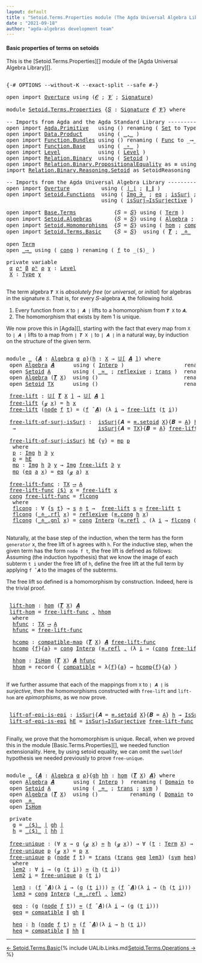 ```yaml
---
layout: default
title : "Setoid.Terms.Properties module (The Agda Universal Algebra Library)"
date : "2021-09-18"
author: "agda-algebras development team"
---
```


#### <a id="basic-properties">Basic properties of terms on setoids</a>

This is the [Setoid.Terms.Properties][] module of the [Agda Universal Algebra Library][].

<pre class="Agda">

<a id="342" class="Symbol">{-#</a> <a id="346" class="Keyword">OPTIONS</a> <a id="354" class="Pragma">--without-K</a> <a id="366" class="Pragma">--exact-split</a> <a id="380" class="Pragma">--safe</a> <a id="387" class="Symbol">#-}</a>

<a id="392" class="Keyword">open</a> <a id="397" class="Keyword">import</a> <a id="404" href="Overture.html" class="Module">Overture</a> <a id="413" class="Keyword">using</a> <a id="419" class="Symbol">(</a><a id="420" href="Overture.Signatures.html#648" class="Generalizable">𝓞</a> <a id="422" class="Symbol">;</a> <a id="424" href="Overture.Signatures.html#650" class="Generalizable">𝓥</a> <a id="426" class="Symbol">;</a> <a id="428" href="Overture.Signatures.html#3303" class="Function">Signature</a><a id="437" class="Symbol">)</a>

<a id="440" class="Keyword">module</a> <a id="447" href="Setoid.Terms.Properties.html" class="Module">Setoid.Terms.Properties</a> <a id="471" class="Symbol">{</a><a id="472" href="Setoid.Terms.Properties.html#472" class="Bound">𝑆</a> <a id="474" class="Symbol">:</a> <a id="476" href="Overture.Signatures.html#3303" class="Function">Signature</a> <a id="486" href="Overture.Signatures.html#648" class="Generalizable">𝓞</a> <a id="488" href="Overture.Signatures.html#650" class="Generalizable">𝓥</a><a id="489" class="Symbol">}</a> <a id="491" class="Keyword">where</a>

<a id="498" class="Comment">-- Imports from Agda and the Agda Standard Library ---------------------</a>
<a id="571" class="Keyword">open</a> <a id="576" class="Keyword">import</a> <a id="583" href="Agda.Primitive.html" class="Module">Agda.Primitive</a>   <a id="600" class="Keyword">using</a> <a id="606" class="Symbol">()</a> <a id="609" class="Keyword">renaming</a> <a id="618" class="Symbol">(</a> <a id="620" href="Agda.Primitive.html#326" class="Primitive">Set</a> <a id="624" class="Symbol">to</a> <a id="627" class="Primitive">Type</a> <a id="632" class="Symbol">)</a>
<a id="634" class="Keyword">open</a> <a id="639" class="Keyword">import</a> <a id="646" href="Data.Product.html" class="Module">Data.Product</a>     <a id="663" class="Keyword">using</a> <a id="669" class="Symbol">(</a> <a id="671" href="Agda.Builtin.Sigma.html#236" class="InductiveConstructor Operator">_,_</a> <a id="675" class="Symbol">)</a>
<a id="677" class="Keyword">open</a> <a id="682" class="Keyword">import</a> <a id="689" href="Function.Bundles.html" class="Module">Function.Bundles</a> <a id="706" class="Keyword">using</a> <a id="712" class="Symbol">()</a> <a id="715" class="Keyword">renaming</a> <a id="724" class="Symbol">(</a> <a id="726" href="Function.Bundles.html#1868" class="Record">Func</a> <a id="731" class="Symbol">to</a> <a id="734" class="Record">_⟶_</a> <a id="738" class="Symbol">)</a>
<a id="740" class="Keyword">open</a> <a id="745" class="Keyword">import</a> <a id="752" href="Function.Base.html" class="Module">Function.Base</a>    <a id="769" class="Keyword">using</a> <a id="775" class="Symbol">(</a> <a id="777" href="Function.Base.html#1031" class="Function Operator">_∘_</a> <a id="781" class="Symbol">)</a>
<a id="783" class="Keyword">open</a> <a id="788" class="Keyword">import</a> <a id="795" href="Level.html" class="Module">Level</a>            <a id="812" class="Keyword">using</a> <a id="818" class="Symbol">(</a> <a id="820" href="Agda.Primitive.html#597" class="Postulate">Level</a> <a id="826" class="Symbol">)</a>
<a id="828" class="Keyword">open</a> <a id="833" class="Keyword">import</a> <a id="840" href="Relation.Binary.html" class="Module">Relation.Binary</a>  <a id="857" class="Keyword">using</a> <a id="863" class="Symbol">(</a> <a id="865" href="Relation.Binary.Bundles.html#1009" class="Record">Setoid</a> <a id="872" class="Symbol">)</a>
<a id="874" class="Keyword">open</a> <a id="879" class="Keyword">import</a> <a id="886" href="Relation.Binary.PropositionalEquality.html" class="Module">Relation.Binary.PropositionalEquality</a> <a id="924" class="Symbol">as</a> <a id="927" class="Module">≡</a> <a id="929" class="Keyword">using</a> <a id="935" class="Symbol">(</a><a id="936" href="Agda.Builtin.Equality.html#151" class="Datatype Operator">_≡_</a><a id="939" class="Symbol">)</a>
<a id="941" class="Keyword">import</a> <a id="948" href="Relation.Binary.Reasoning.Setoid.html" class="Module">Relation.Binary.Reasoning.Setoid</a> <a id="981" class="Symbol">as</a> <a id="984" class="Module">SetoidReasoning</a>

<a id="1001" class="Comment">-- Imports from the Agda Universal Algebra Library ----------------------------</a>
<a id="1081" class="Keyword">open</a> <a id="1086" class="Keyword">import</a> <a id="1093" href="Overture.html" class="Module">Overture</a>          <a id="1111" class="Keyword">using</a> <a id="1117" class="Symbol">(</a> <a id="1119" href="Overture.Basic.html#4326" class="Function Operator">∣_∣</a> <a id="1123" class="Symbol">;</a> <a id="1125" href="Overture.Basic.html#4364" class="Function Operator">∥_∥</a> <a id="1129" class="Symbol">)</a>
<a id="1131" class="Keyword">open</a> <a id="1136" class="Keyword">import</a> <a id="1143" href="Setoid.Functions.html" class="Module">Setoid.Functions</a>  <a id="1161" class="Keyword">using</a> <a id="1167" class="Symbol">(</a> <a id="1169" href="Setoid.Functions.Inverses.html#1697" class="Datatype Operator">Img_∋_</a> <a id="1176" class="Symbol">;</a> <a id="1178" href="Setoid.Functions.Inverses.html#1748" class="InductiveConstructor">eq</a> <a id="1181" class="Symbol">;</a> <a id="1183" href="Setoid.Functions.Surjective.html#1972" class="Function">isSurj</a> <a id="1190" class="Symbol">;</a> <a id="1192" href="Setoid.Functions.Surjective.html#2057" class="Function">IsSurjective</a> <a id="1205" class="Symbol">)</a>
                              <a id="1237" class="Keyword">using</a> <a id="1243" class="Symbol">(</a> <a id="1245" href="Setoid.Functions.Surjective.html#2140" class="Function">isSurj→IsSurjective</a> <a id="1265" class="Symbol">)</a>

<a id="1268" class="Keyword">open</a> <a id="1273" class="Keyword">import</a> <a id="1280" href="Base.Terms.html" class="Module">Base.Terms</a>            <a id="1302" class="Symbol">{</a><a id="1303" class="Argument">𝑆</a> <a id="1305" class="Symbol">=</a> <a id="1307" href="Setoid.Terms.Properties.html#472" class="Bound">𝑆</a><a id="1308" class="Symbol">}</a> <a id="1310" class="Keyword">using</a> <a id="1316" class="Symbol">(</a> <a id="1318" href="Base.Terms.Basic.html#2087" class="Datatype">Term</a> <a id="1323" class="Symbol">)</a>
<a id="1325" class="Keyword">open</a> <a id="1330" class="Keyword">import</a> <a id="1337" href="Setoid.Algebras.html" class="Module">Setoid.Algebras</a>       <a id="1359" class="Symbol">{</a><a id="1360" class="Argument">𝑆</a> <a id="1362" class="Symbol">=</a> <a id="1364" href="Setoid.Terms.Properties.html#472" class="Bound">𝑆</a><a id="1365" class="Symbol">}</a> <a id="1367" class="Keyword">using</a> <a id="1373" class="Symbol">(</a> <a id="1375" href="Setoid.Algebras.Basic.html#2837" class="Record">Algebra</a> <a id="1383" class="Symbol">;</a> <a id="1385" href="Setoid.Algebras.Basic.html#3667" class="Function Operator">𝕌[_]</a> <a id="1390" class="Symbol">;</a> <a id="1392" href="Setoid.Algebras.Basic.html#3776" class="Function Operator">_̂_</a> <a id="1396" class="Symbol">)</a>
<a id="1398" class="Keyword">open</a> <a id="1403" class="Keyword">import</a> <a id="1410" href="Setoid.Homomorphisms.html" class="Module">Setoid.Homomorphisms</a>  <a id="1432" class="Symbol">{</a><a id="1433" class="Argument">𝑆</a> <a id="1435" class="Symbol">=</a> <a id="1437" href="Setoid.Terms.Properties.html#472" class="Bound">𝑆</a><a id="1438" class="Symbol">}</a> <a id="1440" class="Keyword">using</a> <a id="1446" class="Symbol">(</a> <a id="1448" href="Setoid.Homomorphisms.Basic.html#1918" class="Function">hom</a> <a id="1452" class="Symbol">;</a> <a id="1454" href="Setoid.Homomorphisms.Basic.html#1675" class="Function">compatible-map</a> <a id="1469" class="Symbol">;</a> <a id="1471" href="Setoid.Homomorphisms.Basic.html#1825" class="Record">IsHom</a> <a id="1477" class="Symbol">)</a>
<a id="1479" class="Keyword">open</a> <a id="1484" class="Keyword">import</a> <a id="1491" href="Setoid.Terms.Basic.html" class="Module">Setoid.Terms.Basic</a>    <a id="1513" class="Symbol">{</a><a id="1514" class="Argument">𝑆</a> <a id="1516" class="Symbol">=</a> <a id="1518" href="Setoid.Terms.Properties.html#472" class="Bound">𝑆</a><a id="1519" class="Symbol">}</a>  <a id="1522" class="Keyword">using</a> <a id="1528" class="Symbol">(</a> <a id="1530" href="Setoid.Terms.Basic.html#2876" class="Function">𝑻</a> <a id="1532" class="Symbol">;</a> <a id="1534" href="Setoid.Terms.Basic.html#2024" class="Datatype Operator">_≐_</a>  <a id="1539" class="Symbol">;</a> <a id="1541" href="Setoid.Terms.Basic.html#2259" class="Function">≐-isRefl</a> <a id="1550" class="Symbol">)</a>

<a id="1553" class="Keyword">open</a> <a id="1558" href="Base.Terms.Basic.html#2087" class="Module">Term</a>
<a id="1563" class="Keyword">open</a> <a id="1568" href="Setoid.Terms.Properties.html#734" class="Module">_⟶_</a> <a id="1572" class="Keyword">using</a> <a id="1578" class="Symbol">(</a> <a id="1580" href="Function.Bundles.html#1938" class="Field">cong</a> <a id="1585" class="Symbol">)</a> <a id="1587" class="Keyword">renaming</a> <a id="1596" class="Symbol">(</a> <a id="1598" href="Function.Bundles.html#1919" class="Field">f</a> <a id="1600" class="Symbol">to</a> <a id="1603" class="Field">_⟨$⟩_</a> <a id="1609" class="Symbol">)</a>

<a id="1612" class="Keyword">private</a> <a id="1620" class="Keyword">variable</a>
 <a id="1630" href="Setoid.Terms.Properties.html#1630" class="Generalizable">α</a> <a id="1632" href="Setoid.Terms.Properties.html#1632" class="Generalizable">ρᵃ</a> <a id="1635" href="Setoid.Terms.Properties.html#1635" class="Generalizable">β</a> <a id="1637" href="Setoid.Terms.Properties.html#1637" class="Generalizable">ρᵇ</a> <a id="1640" href="Setoid.Terms.Properties.html#1640" class="Generalizable">ρ</a> <a id="1642" href="Setoid.Terms.Properties.html#1642" class="Generalizable">χ</a> <a id="1644" class="Symbol">:</a> <a id="1646" href="Agda.Primitive.html#597" class="Postulate">Level</a>
 <a id="1653" href="Setoid.Terms.Properties.html#1653" class="Generalizable">X</a> <a id="1655" class="Symbol">:</a> <a id="1657" href="Setoid.Terms.Properties.html#627" class="Primitive">Type</a> <a id="1662" href="Setoid.Terms.Properties.html#1642" class="Generalizable">χ</a>

</pre>

The term algebra `𝑻 X` is *absolutely free* (or *universal*, or *initial*) for
algebras in the signature `𝑆`. That is, for every 𝑆-algebra `𝑨`, the following hold.

1. Every function from `𝑋` to `∣ 𝑨 ∣` lifts to a homomorphism from `𝑻 X` to `𝑨`.
2. The homomorphism that exists by item 1 is unique.

We now prove this in [Agda][], starting with the fact that every map from `X` to
`∣ 𝑨 ∣` lifts to a map from `∣ 𝑻 X ∣` to `∣ 𝑨 ∣` in a natural way, by induction
on the structure of the given term.

<pre class="Agda">

<a id="2189" class="Keyword">module</a> <a id="2196" href="Setoid.Terms.Properties.html#2196" class="Module">_</a> <a id="2198" class="Symbol">{</a><a id="2199" href="Setoid.Terms.Properties.html#2199" class="Bound">𝑨</a> <a id="2201" class="Symbol">:</a> <a id="2203" href="Setoid.Algebras.Basic.html#2837" class="Record">Algebra</a> <a id="2211" href="Setoid.Terms.Properties.html#1630" class="Generalizable">α</a> <a id="2213" href="Setoid.Terms.Properties.html#1640" class="Generalizable">ρ</a><a id="2214" class="Symbol">}(</a><a id="2216" href="Setoid.Terms.Properties.html#2216" class="Bound">h</a> <a id="2218" class="Symbol">:</a> <a id="2220" href="Setoid.Terms.Properties.html#1653" class="Generalizable">X</a> <a id="2222" class="Symbol">→</a> <a id="2224" href="Setoid.Algebras.Basic.html#3667" class="Function Operator">𝕌[</a> <a id="2227" href="Setoid.Terms.Properties.html#2199" class="Bound">𝑨</a> <a id="2229" href="Setoid.Algebras.Basic.html#3667" class="Function Operator">]</a><a id="2230" class="Symbol">)</a> <a id="2232" class="Keyword">where</a>
 <a id="2239" class="Keyword">open</a> <a id="2244" href="Setoid.Algebras.Basic.html#2837" class="Module">Algebra</a> <a id="2252" href="Setoid.Terms.Properties.html#2199" class="Bound">𝑨</a>      <a id="2259" class="Keyword">using</a> <a id="2265" class="Symbol">(</a> <a id="2267" href="Setoid.Algebras.Basic.html#2916" class="Field">Interp</a> <a id="2274" class="Symbol">)</a>                   <a id="2294" class="Keyword">renaming</a> <a id="2303" class="Symbol">(</a> <a id="2305" href="Setoid.Algebras.Basic.html#2894" class="Field">Domain</a> <a id="2312" class="Symbol">to</a> <a id="2315" class="Field">A</a> <a id="2317" class="Symbol">)</a>
 <a id="2320" class="Keyword">open</a> <a id="2325" href="Relation.Binary.Bundles.html#1009" class="Module">Setoid</a> <a id="2332" href="Setoid.Terms.Properties.html#2315" class="Function">A</a>       <a id="2340" class="Keyword">using</a> <a id="2346" class="Symbol">(</a> <a id="2348" href="Relation.Binary.Bundles.html#1098" class="Field Operator">_≈_</a> <a id="2352" class="Symbol">;</a> <a id="2354" href="Relation.Binary.Structures.html#1646" class="Function">reflexive</a> <a id="2364" class="Symbol">;</a> <a id="2366" href="Relation.Binary.Structures.html#1620" class="Function">trans</a> <a id="2372" class="Symbol">)</a>  <a id="2375" class="Keyword">renaming</a> <a id="2384" class="Symbol">(</a> <a id="2386" href="Relation.Binary.Bundles.html#1072" class="Field">Carrier</a> <a id="2394" class="Symbol">to</a> <a id="2397" class="Field">∣A∣</a> <a id="2401" class="Symbol">)</a>
 <a id="2404" class="Keyword">open</a> <a id="2409" href="Setoid.Algebras.Basic.html#2837" class="Module">Algebra</a> <a id="2417" class="Symbol">(</a><a id="2418" href="Setoid.Terms.Basic.html#2876" class="Function">𝑻</a> <a id="2420" href="Setoid.Terms.Properties.html#2220" class="Bound">X</a><a id="2421" class="Symbol">)</a>  <a id="2424" class="Keyword">using</a> <a id="2430" class="Symbol">()</a>                           <a id="2459" class="Keyword">renaming</a> <a id="2468" class="Symbol">(</a> <a id="2470" href="Setoid.Algebras.Basic.html#2894" class="Field">Domain</a> <a id="2477" class="Symbol">to</a> <a id="2480" class="Field">TX</a> <a id="2483" class="Symbol">)</a>
 <a id="2486" class="Keyword">open</a> <a id="2491" href="Relation.Binary.Bundles.html#1009" class="Module">Setoid</a> <a id="2498" href="Setoid.Terms.Properties.html#2480" class="Function">TX</a>      <a id="2506" class="Keyword">using</a> <a id="2512" class="Symbol">()</a>                           <a id="2541" class="Keyword">renaming</a> <a id="2550" class="Symbol">(</a> <a id="2552" href="Relation.Binary.Bundles.html#1072" class="Field">Carrier</a> <a id="2560" class="Symbol">to</a> <a id="2563" class="Field">∣TX∣</a> <a id="2568" class="Symbol">)</a>

 <a id="2572" href="Setoid.Terms.Properties.html#2572" class="Function">free-lift</a> <a id="2582" class="Symbol">:</a> <a id="2584" href="Setoid.Algebras.Basic.html#3667" class="Function Operator">𝕌[</a> <a id="2587" href="Setoid.Terms.Basic.html#2876" class="Function">𝑻</a> <a id="2589" href="Setoid.Terms.Properties.html#2220" class="Bound">X</a> <a id="2591" href="Setoid.Algebras.Basic.html#3667" class="Function Operator">]</a> <a id="2593" class="Symbol">→</a> <a id="2595" href="Setoid.Algebras.Basic.html#3667" class="Function Operator">𝕌[</a> <a id="2598" href="Setoid.Terms.Properties.html#2199" class="Bound">𝑨</a> <a id="2600" href="Setoid.Algebras.Basic.html#3667" class="Function Operator">]</a>
 <a id="2603" href="Setoid.Terms.Properties.html#2572" class="Function">free-lift</a> <a id="2613" class="Symbol">(</a><a id="2614" href="Base.Terms.Basic.html#2128" class="InductiveConstructor">ℊ</a> <a id="2616" href="Setoid.Terms.Properties.html#2616" class="Bound">x</a><a id="2617" class="Symbol">)</a> <a id="2619" class="Symbol">=</a> <a id="2621" href="Setoid.Terms.Properties.html#2216" class="Bound">h</a> <a id="2623" href="Setoid.Terms.Properties.html#2616" class="Bound">x</a>
 <a id="2626" href="Setoid.Terms.Properties.html#2572" class="Function">free-lift</a> <a id="2636" class="Symbol">(</a><a id="2637" href="Base.Terms.Basic.html#2170" class="InductiveConstructor">node</a> <a id="2642" href="Setoid.Terms.Properties.html#2642" class="Bound">f</a> <a id="2644" href="Setoid.Terms.Properties.html#2644" class="Bound">t</a><a id="2645" class="Symbol">)</a> <a id="2647" class="Symbol">=</a> <a id="2649" class="Symbol">(</a><a id="2650" href="Setoid.Terms.Properties.html#2642" class="Bound">f</a> <a id="2652" href="Setoid.Algebras.Basic.html#3776" class="Function Operator">̂</a> <a id="2654" href="Setoid.Terms.Properties.html#2199" class="Bound">𝑨</a><a id="2655" class="Symbol">)</a> <a id="2657" class="Symbol">(λ</a> <a id="2660" href="Setoid.Terms.Properties.html#2660" class="Bound">i</a> <a id="2662" class="Symbol">→</a> <a id="2664" href="Setoid.Terms.Properties.html#2572" class="Function">free-lift</a> <a id="2674" class="Symbol">(</a><a id="2675" href="Setoid.Terms.Properties.html#2644" class="Bound">t</a> <a id="2677" href="Setoid.Terms.Properties.html#2660" class="Bound">i</a><a id="2678" class="Symbol">))</a>

 <a id="2683" href="Setoid.Terms.Properties.html#2683" class="Function">free-lift-of-surj-isSurj</a> <a id="2708" class="Symbol">:</a>  <a id="2711" href="Setoid.Functions.Surjective.html#1972" class="Function">isSurj</a><a id="2717" class="Symbol">{</a><a id="2718" class="Argument">𝑨</a> <a id="2720" class="Symbol">=</a> <a id="2722" href="Relation.Binary.PropositionalEquality.Properties.html#3972" class="Function">≡.setoid</a> <a id="2731" href="Setoid.Terms.Properties.html#2220" class="Bound">X</a><a id="2732" class="Symbol">}{</a><a id="2734" class="Argument">𝑩</a> <a id="2736" class="Symbol">=</a> <a id="2738" href="Setoid.Terms.Properties.html#2315" class="Function">A</a><a id="2739" class="Symbol">}</a> <a id="2741" href="Setoid.Terms.Properties.html#2216" class="Bound">h</a>
  <a id="2745" class="Symbol">→</a>                          <a id="2772" href="Setoid.Functions.Surjective.html#1972" class="Function">isSurj</a><a id="2778" class="Symbol">{</a><a id="2779" class="Argument">𝑨</a> <a id="2781" class="Symbol">=</a> <a id="2783" href="Setoid.Terms.Properties.html#2480" class="Function">TX</a><a id="2785" class="Symbol">}{</a><a id="2787" class="Argument">𝑩</a> <a id="2789" class="Symbol">=</a> <a id="2791" href="Setoid.Terms.Properties.html#2315" class="Function">A</a><a id="2792" class="Symbol">}</a> <a id="2794" href="Setoid.Terms.Properties.html#2572" class="Function">free-lift</a>

 <a id="2806" href="Setoid.Terms.Properties.html#2683" class="Function">free-lift-of-surj-isSurj</a> <a id="2831" href="Setoid.Terms.Properties.html#2831" class="Bound">hE</a> <a id="2834" class="Symbol">{</a><a id="2835" href="Setoid.Terms.Properties.html#2835" class="Bound">y</a><a id="2836" class="Symbol">}</a> <a id="2838" class="Symbol">=</a> <a id="2840" href="Setoid.Terms.Properties.html#2880" class="Function">mp</a> <a id="2843" href="Setoid.Terms.Properties.html#2855" class="Function">p</a>
  <a id="2847" class="Keyword">where</a>
  <a id="2855" href="Setoid.Terms.Properties.html#2855" class="Function">p</a> <a id="2857" class="Symbol">:</a> <a id="2859" href="Setoid.Functions.Inverses.html#1697" class="Datatype Operator">Img</a> <a id="2863" href="Setoid.Terms.Properties.html#2216" class="Bound">h</a> <a id="2865" href="Setoid.Functions.Inverses.html#1697" class="Datatype Operator">∋</a> <a id="2867" href="Setoid.Terms.Properties.html#2835" class="Bound">y</a>
  <a id="2871" href="Setoid.Terms.Properties.html#2855" class="Function">p</a> <a id="2873" class="Symbol">=</a> <a id="2875" href="Setoid.Terms.Properties.html#2831" class="Bound">hE</a>
  <a id="2880" href="Setoid.Terms.Properties.html#2880" class="Function">mp</a> <a id="2883" class="Symbol">:</a> <a id="2885" href="Setoid.Functions.Inverses.html#1697" class="Datatype Operator">Img</a> <a id="2889" href="Setoid.Terms.Properties.html#2216" class="Bound">h</a> <a id="2891" href="Setoid.Functions.Inverses.html#1697" class="Datatype Operator">∋</a> <a id="2893" href="Setoid.Terms.Properties.html#2835" class="Bound">y</a> <a id="2895" class="Symbol">→</a> <a id="2897" href="Setoid.Functions.Inverses.html#1697" class="Datatype Operator">Img</a> <a id="2901" href="Setoid.Terms.Properties.html#2572" class="Function">free-lift</a> <a id="2911" href="Setoid.Functions.Inverses.html#1697" class="Datatype Operator">∋</a> <a id="2913" href="Setoid.Terms.Properties.html#2835" class="Bound">y</a>
  <a id="2917" href="Setoid.Terms.Properties.html#2880" class="Function">mp</a> <a id="2920" class="Symbol">(</a><a id="2921" href="Setoid.Functions.Inverses.html#1748" class="InductiveConstructor">eq</a> <a id="2924" href="Setoid.Terms.Properties.html#2924" class="Bound">a</a> <a id="2926" href="Setoid.Terms.Properties.html#2926" class="Bound">x</a><a id="2927" class="Symbol">)</a> <a id="2929" class="Symbol">=</a> <a id="2931" href="Setoid.Functions.Inverses.html#1748" class="InductiveConstructor">eq</a> <a id="2934" class="Symbol">(</a><a id="2935" href="Base.Terms.Basic.html#2128" class="InductiveConstructor">ℊ</a> <a id="2937" href="Setoid.Terms.Properties.html#2924" class="Bound">a</a><a id="2938" class="Symbol">)</a> <a id="2940" href="Setoid.Terms.Properties.html#2926" class="Bound">x</a>

 <a id="2944" href="Setoid.Terms.Properties.html#2944" class="Function">free-lift-func</a> <a id="2959" class="Symbol">:</a> <a id="2961" href="Setoid.Terms.Properties.html#2480" class="Function">TX</a> <a id="2964" href="Setoid.Terms.Properties.html#734" class="Record Operator">⟶</a> <a id="2966" href="Setoid.Terms.Properties.html#2315" class="Function">A</a>
 <a id="2969" href="Setoid.Terms.Properties.html#2944" class="Function">free-lift-func</a> <a id="2984" href="Setoid.Terms.Properties.html#1603" class="Field Operator">⟨$⟩</a> <a id="2988" href="Setoid.Terms.Properties.html#2988" class="Bound">x</a> <a id="2990" class="Symbol">=</a> <a id="2992" href="Setoid.Terms.Properties.html#2572" class="Function">free-lift</a> <a id="3002" href="Setoid.Terms.Properties.html#2988" class="Bound">x</a>
 <a id="3005" href="Function.Bundles.html#1938" class="Field">cong</a> <a id="3010" href="Setoid.Terms.Properties.html#2944" class="Function">free-lift-func</a> <a id="3025" class="Symbol">=</a> <a id="3027" href="Setoid.Terms.Properties.html#3044" class="Function">flcong</a>
  <a id="3036" class="Keyword">where</a>
  <a id="3044" href="Setoid.Terms.Properties.html#3044" class="Function">flcong</a> <a id="3051" class="Symbol">:</a> <a id="3053" class="Symbol">∀</a> <a id="3055" class="Symbol">{</a><a id="3056" href="Setoid.Terms.Properties.html#3056" class="Bound">s</a> <a id="3058" href="Setoid.Terms.Properties.html#3058" class="Bound">t</a><a id="3059" class="Symbol">}</a> <a id="3061" class="Symbol">→</a> <a id="3063" href="Setoid.Terms.Properties.html#3056" class="Bound">s</a> <a id="3065" href="Setoid.Terms.Basic.html#2024" class="Datatype Operator">≐</a> <a id="3067" href="Setoid.Terms.Properties.html#3058" class="Bound">t</a> <a id="3069" class="Symbol">→</a>  <a id="3072" href="Setoid.Terms.Properties.html#2572" class="Function">free-lift</a> <a id="3082" href="Setoid.Terms.Properties.html#3056" class="Bound">s</a> <a id="3084" href="Relation.Binary.Bundles.html#1098" class="Function Operator">≈</a> <a id="3086" href="Setoid.Terms.Properties.html#2572" class="Function">free-lift</a> <a id="3096" href="Setoid.Terms.Properties.html#3058" class="Bound">t</a>
  <a id="3100" href="Setoid.Terms.Properties.html#3044" class="Function">flcong</a> <a id="3107" class="Symbol">(</a><a id="3108" href="Setoid.Terms.Basic.html#2068" class="InductiveConstructor">_≐_.rfl</a> <a id="3116" href="Setoid.Terms.Properties.html#3116" class="Bound">x</a><a id="3117" class="Symbol">)</a> <a id="3119" class="Symbol">=</a> <a id="3121" href="Relation.Binary.Structures.html#1646" class="Function">reflexive</a> <a id="3131" class="Symbol">(</a><a id="3132" href="Relation.Binary.PropositionalEquality.Core.html#1130" class="Function">≡.cong</a> <a id="3139" href="Setoid.Terms.Properties.html#2216" class="Bound">h</a> <a id="3141" href="Setoid.Terms.Properties.html#3116" class="Bound">x</a><a id="3142" class="Symbol">)</a>
  <a id="3146" href="Setoid.Terms.Properties.html#3044" class="Function">flcong</a> <a id="3153" class="Symbol">(</a><a id="3154" href="Setoid.Terms.Basic.html#2110" class="InductiveConstructor">_≐_.gnl</a> <a id="3162" href="Setoid.Terms.Properties.html#3162" class="Bound">x</a><a id="3163" class="Symbol">)</a> <a id="3165" class="Symbol">=</a> <a id="3167" href="Function.Bundles.html#1938" class="Field">cong</a> <a id="3172" href="Setoid.Algebras.Basic.html#2916" class="Function">Interp</a> <a id="3179" class="Symbol">(</a><a id="3180" href="Agda.Builtin.Equality.html#208" class="InductiveConstructor">≡.refl</a> <a id="3187" href="Agda.Builtin.Sigma.html#236" class="InductiveConstructor Operator">,</a> <a id="3189" class="Symbol">(λ</a> <a id="3192" href="Setoid.Terms.Properties.html#3192" class="Bound">i</a> <a id="3194" class="Symbol">→</a> <a id="3196" href="Setoid.Terms.Properties.html#3044" class="Function">flcong</a> <a id="3203" class="Symbol">(</a><a id="3204" href="Setoid.Terms.Properties.html#3162" class="Bound">x</a> <a id="3206" href="Setoid.Terms.Properties.html#3192" class="Bound">i</a><a id="3207" class="Symbol">)))</a>

</pre>

Naturally, at the base step of the induction, when the term has the form `generator`
x, the free lift of `h` agrees with `h`.  For the inductive step, when the given term
has the form `node f t`, the free lift is defined as follows: Assuming (the induction
hypothesis) that we know the image of each subterm `t i` under the free lift of `h`,
define the free lift at the full term by applying `f ̂ 𝑨` to the images of the subterms.

The free lift so defined is a homomorphism by construction. Indeed, here is the trivial proof.

<pre class="Agda">

 <a id="3767" href="Setoid.Terms.Properties.html#3767" class="Function">lift-hom</a> <a id="3776" class="Symbol">:</a> <a id="3778" href="Setoid.Homomorphisms.Basic.html#1918" class="Function">hom</a> <a id="3782" class="Symbol">(</a><a id="3783" href="Setoid.Terms.Basic.html#2876" class="Function">𝑻</a> <a id="3785" href="Setoid.Terms.Properties.html#2220" class="Bound">X</a><a id="3786" class="Symbol">)</a> <a id="3788" href="Setoid.Terms.Properties.html#2199" class="Bound">𝑨</a>
 <a id="3791" href="Setoid.Terms.Properties.html#3767" class="Function">lift-hom</a> <a id="3800" class="Symbol">=</a> <a id="3802" href="Setoid.Terms.Properties.html#2944" class="Function">free-lift-func</a> <a id="3817" href="Agda.Builtin.Sigma.html#236" class="InductiveConstructor Operator">,</a> <a id="3819" href="Setoid.Terms.Properties.html#4010" class="Function">hhom</a>
  <a id="3826" class="Keyword">where</a>
  <a id="3834" href="Setoid.Terms.Properties.html#3834" class="Function">hfunc</a> <a id="3840" class="Symbol">:</a> <a id="3842" href="Setoid.Terms.Properties.html#2480" class="Function">TX</a> <a id="3845" href="Setoid.Terms.Properties.html#734" class="Record Operator">⟶</a> <a id="3847" href="Setoid.Terms.Properties.html#2315" class="Function">A</a>
  <a id="3851" href="Setoid.Terms.Properties.html#3834" class="Function">hfunc</a> <a id="3857" class="Symbol">=</a> <a id="3859" href="Setoid.Terms.Properties.html#2944" class="Function">free-lift-func</a>

  <a id="3877" href="Setoid.Terms.Properties.html#3877" class="Function">hcomp</a> <a id="3883" class="Symbol">:</a> <a id="3885" href="Setoid.Homomorphisms.Basic.html#1675" class="Function">compatible-map</a> <a id="3900" class="Symbol">(</a><a id="3901" href="Setoid.Terms.Basic.html#2876" class="Function">𝑻</a> <a id="3903" href="Setoid.Terms.Properties.html#2220" class="Bound">X</a><a id="3904" class="Symbol">)</a> <a id="3906" href="Setoid.Terms.Properties.html#2199" class="Bound">𝑨</a> <a id="3908" href="Setoid.Terms.Properties.html#2944" class="Function">free-lift-func</a>
  <a id="3925" href="Setoid.Terms.Properties.html#3877" class="Function">hcomp</a> <a id="3931" class="Symbol">{</a><a id="3932" href="Setoid.Terms.Properties.html#3932" class="Bound">f</a><a id="3933" class="Symbol">}{</a><a id="3935" href="Setoid.Terms.Properties.html#3935" class="Bound">a</a><a id="3936" class="Symbol">}</a> <a id="3938" class="Symbol">=</a> <a id="3940" href="Function.Bundles.html#1938" class="Field">cong</a> <a id="3945" href="Setoid.Algebras.Basic.html#2916" class="Function">Interp</a> <a id="3952" class="Symbol">(</a><a id="3953" href="Agda.Builtin.Equality.html#208" class="InductiveConstructor">≡.refl</a> <a id="3960" href="Agda.Builtin.Sigma.html#236" class="InductiveConstructor Operator">,</a> <a id="3962" class="Symbol">(λ</a> <a id="3965" href="Setoid.Terms.Properties.html#3965" class="Bound">i</a> <a id="3967" class="Symbol">→</a> <a id="3969" class="Symbol">(</a><a id="3970" href="Function.Bundles.html#1938" class="Field">cong</a> <a id="3975" href="Setoid.Terms.Properties.html#2944" class="Function">free-lift-func</a><a id="3989" class="Symbol">){</a><a id="3991" href="Setoid.Terms.Properties.html#3935" class="Bound">a</a> <a id="3993" href="Setoid.Terms.Properties.html#3965" class="Bound">i</a><a id="3994" class="Symbol">}</a> <a id="3996" href="Setoid.Terms.Basic.html#2259" class="Function">≐-isRefl</a><a id="4004" class="Symbol">))</a>

  <a id="4010" href="Setoid.Terms.Properties.html#4010" class="Function">hhom</a> <a id="4015" class="Symbol">:</a> <a id="4017" href="Setoid.Homomorphisms.Basic.html#1825" class="Record">IsHom</a> <a id="4023" class="Symbol">(</a><a id="4024" href="Setoid.Terms.Basic.html#2876" class="Function">𝑻</a> <a id="4026" href="Setoid.Terms.Properties.html#2220" class="Bound">X</a><a id="4027" class="Symbol">)</a> <a id="4029" href="Setoid.Terms.Properties.html#2199" class="Bound">𝑨</a> <a id="4031" href="Setoid.Terms.Properties.html#3834" class="Function">hfunc</a>
  <a id="4039" href="Setoid.Terms.Properties.html#4010" class="Function">hhom</a> <a id="4044" class="Symbol">=</a> <a id="4046" class="Keyword">record</a> <a id="4053" class="Symbol">{</a> <a id="4055" href="Setoid.Homomorphisms.Basic.html#1886" class="Field">compatible</a> <a id="4066" class="Symbol">=</a> <a id="4068" class="Symbol">λ{</a><a id="4070" href="Setoid.Terms.Properties.html#4070" class="Bound">f</a><a id="4071" class="Symbol">}{</a><a id="4073" href="Setoid.Terms.Properties.html#4073" class="Bound">a</a><a id="4074" class="Symbol">}</a> <a id="4076" class="Symbol">→</a> <a id="4078" href="Setoid.Terms.Properties.html#3877" class="Function">hcomp</a><a id="4083" class="Symbol">{</a><a id="4084" href="Setoid.Terms.Properties.html#4070" class="Bound">f</a><a id="4085" class="Symbol">}{</a><a id="4087" href="Setoid.Terms.Properties.html#4073" class="Bound">a</a><a id="4088" class="Symbol">}</a> <a id="4090" class="Symbol">}</a>

</pre>

If we further assume that each of the mappings from `X` to `∣ 𝑨 ∣` is *surjective*, then the homomorphisms constructed with `free-lift` and `lift-hom` are *epimorphisms*, as we now prove.

<pre class="Agda">

 <a id="4309" href="Setoid.Terms.Properties.html#4309" class="Function">lift-of-epi-is-epi</a> <a id="4328" class="Symbol">:</a> <a id="4330" href="Setoid.Functions.Surjective.html#1972" class="Function">isSurj</a><a id="4336" class="Symbol">{</a><a id="4337" class="Argument">𝑨</a> <a id="4339" class="Symbol">=</a> <a id="4341" href="Relation.Binary.PropositionalEquality.Properties.html#3972" class="Function">≡.setoid</a> <a id="4350" href="Setoid.Terms.Properties.html#2220" class="Bound">X</a><a id="4351" class="Symbol">}{</a><a id="4353" class="Argument">𝑩</a> <a id="4355" class="Symbol">=</a> <a id="4357" href="Setoid.Terms.Properties.html#2315" class="Function">A</a><a id="4358" class="Symbol">}</a> <a id="4360" href="Setoid.Terms.Properties.html#2216" class="Bound">h</a> <a id="4362" class="Symbol">→</a> <a id="4364" href="Setoid.Functions.Surjective.html#2057" class="Function">IsSurjective</a> <a id="4377" href="Setoid.Terms.Properties.html#2944" class="Function">free-lift-func</a>
 <a id="4393" href="Setoid.Terms.Properties.html#4309" class="Function">lift-of-epi-is-epi</a> <a id="4412" href="Setoid.Terms.Properties.html#4412" class="Bound">hE</a> <a id="4415" class="Symbol">=</a> <a id="4417" href="Setoid.Functions.Surjective.html#2140" class="Function">isSurj→IsSurjective</a> <a id="4437" href="Setoid.Terms.Properties.html#2944" class="Function">free-lift-func</a> <a id="4452" class="Symbol">(</a><a id="4453" href="Setoid.Terms.Properties.html#2683" class="Function">free-lift-of-surj-isSurj</a> <a id="4478" href="Setoid.Terms.Properties.html#4412" class="Bound">hE</a><a id="4480" class="Symbol">)</a>

</pre>

Finally, we prove that the homomorphism is unique.  Recall, when we proved this in the module
[Basic.Terms.Properties][], we needed function extensionality. Here, by using setoid equality,
we can omit the `swelldef` hypothesis we needed previously to prove `free-unique`.

<pre class="Agda">

<a id="4782" class="Keyword">module</a> <a id="4789" href="Setoid.Terms.Properties.html#4789" class="Module">_</a> <a id="4791" class="Symbol">{</a><a id="4792" href="Setoid.Terms.Properties.html#4792" class="Bound">𝑨</a> <a id="4794" class="Symbol">:</a> <a id="4796" href="Setoid.Algebras.Basic.html#2837" class="Record">Algebra</a> <a id="4804" href="Setoid.Terms.Properties.html#1630" class="Generalizable">α</a> <a id="4806" href="Setoid.Terms.Properties.html#1640" class="Generalizable">ρ</a><a id="4807" class="Symbol">}{</a><a id="4809" href="Setoid.Terms.Properties.html#4809" class="Bound">gh</a> <a id="4812" href="Setoid.Terms.Properties.html#4812" class="Bound">hh</a> <a id="4815" class="Symbol">:</a> <a id="4817" href="Setoid.Homomorphisms.Basic.html#1918" class="Function">hom</a> <a id="4821" class="Symbol">(</a><a id="4822" href="Setoid.Terms.Basic.html#2876" class="Function">𝑻</a> <a id="4824" href="Setoid.Terms.Properties.html#1653" class="Generalizable">X</a><a id="4825" class="Symbol">)</a> <a id="4827" href="Setoid.Terms.Properties.html#4792" class="Bound">𝑨</a><a id="4828" class="Symbol">}</a> <a id="4830" class="Keyword">where</a>
 <a id="4837" class="Keyword">open</a> <a id="4842" href="Setoid.Algebras.Basic.html#2837" class="Module">Algebra</a> <a id="4850" href="Setoid.Terms.Properties.html#4792" class="Bound">𝑨</a>      <a id="4857" class="Keyword">using</a> <a id="4863" class="Symbol">(</a> <a id="4865" href="Setoid.Algebras.Basic.html#2916" class="Field">Interp</a> <a id="4872" class="Symbol">)</a>  <a id="4875" class="Keyword">renaming</a> <a id="4884" class="Symbol">(</a> <a id="4886" href="Setoid.Algebras.Basic.html#2894" class="Field">Domain</a> <a id="4893" class="Symbol">to</a> <a id="4896" class="Field">A</a> <a id="4898" class="Symbol">)</a>
 <a id="4901" class="Keyword">open</a> <a id="4906" href="Relation.Binary.Bundles.html#1009" class="Module">Setoid</a> <a id="4913" href="Setoid.Terms.Properties.html#4896" class="Function">A</a>       <a id="4921" class="Keyword">using</a> <a id="4927" class="Symbol">(</a> <a id="4929" href="Relation.Binary.Bundles.html#1098" class="Field Operator">_≈_</a> <a id="4933" class="Symbol">;</a> <a id="4935" href="Relation.Binary.Structures.html#1620" class="Function">trans</a> <a id="4941" class="Symbol">;</a> <a id="4943" href="Relation.Binary.Structures.html#1594" class="Function">sym</a> <a id="4947" class="Symbol">)</a>
 <a id="4950" class="Keyword">open</a> <a id="4955" href="Setoid.Algebras.Basic.html#2837" class="Module">Algebra</a> <a id="4963" class="Symbol">(</a><a id="4964" href="Setoid.Terms.Basic.html#2876" class="Function">𝑻</a> <a id="4966" href="Setoid.Terms.Properties.html#4824" class="Bound">X</a><a id="4967" class="Symbol">)</a>  <a id="4970" class="Keyword">using</a> <a id="4976" class="Symbol">()</a>          <a id="4988" class="Keyword">renaming</a> <a id="4997" class="Symbol">(</a> <a id="4999" href="Setoid.Algebras.Basic.html#2894" class="Field">Domain</a> <a id="5006" class="Symbol">to</a> <a id="5009" class="Field">TX</a> <a id="5012" class="Symbol">)</a>
 <a id="5015" class="Keyword">open</a> <a id="5020" href="Setoid.Terms.Basic.html#2024" class="Module Operator">_≐_</a>
 <a id="5025" class="Keyword">open</a> <a id="5030" href="Setoid.Homomorphisms.Basic.html#1825" class="Module">IsHom</a>

 <a id="5038" class="Keyword">private</a>
  <a id="5048" href="Setoid.Terms.Properties.html#5048" class="Function">g</a> <a id="5050" class="Symbol">=</a> <a id="5052" href="Setoid.Terms.Properties.html#1603" class="Field Operator">_⟨$⟩_</a> <a id="5058" href="Overture.Basic.html#4326" class="Function Operator">∣</a> <a id="5060" href="Setoid.Terms.Properties.html#4809" class="Bound">gh</a> <a id="5063" href="Overture.Basic.html#4326" class="Function Operator">∣</a>
  <a id="5067" href="Setoid.Terms.Properties.html#5067" class="Function">h</a> <a id="5069" class="Symbol">=</a> <a id="5071" href="Setoid.Terms.Properties.html#1603" class="Field Operator">_⟨$⟩_</a> <a id="5077" href="Overture.Basic.html#4326" class="Function Operator">∣</a> <a id="5079" href="Setoid.Terms.Properties.html#4812" class="Bound">hh</a> <a id="5082" href="Overture.Basic.html#4326" class="Function Operator">∣</a>

 <a id="5086" href="Setoid.Terms.Properties.html#5086" class="Function">free-unique</a> <a id="5098" class="Symbol">:</a> <a id="5100" class="Symbol">(∀</a> <a id="5103" href="Setoid.Terms.Properties.html#5103" class="Bound">x</a> <a id="5105" class="Symbol">→</a> <a id="5107" href="Setoid.Terms.Properties.html#5048" class="Function">g</a> <a id="5109" class="Symbol">(</a><a id="5110" href="Base.Terms.Basic.html#2128" class="InductiveConstructor">ℊ</a> <a id="5112" href="Setoid.Terms.Properties.html#5103" class="Bound">x</a><a id="5113" class="Symbol">)</a> <a id="5115" href="Relation.Binary.Bundles.html#1098" class="Function Operator">≈</a> <a id="5117" href="Setoid.Terms.Properties.html#5067" class="Function">h</a> <a id="5119" class="Symbol">(</a><a id="5120" href="Base.Terms.Basic.html#2128" class="InductiveConstructor">ℊ</a> <a id="5122" href="Setoid.Terms.Properties.html#5103" class="Bound">x</a><a id="5123" class="Symbol">))</a> <a id="5126" class="Symbol">→</a> <a id="5128" class="Symbol">∀</a> <a id="5130" class="Symbol">(</a><a id="5131" href="Setoid.Terms.Properties.html#5131" class="Bound">t</a> <a id="5133" class="Symbol">:</a> <a id="5135" href="Base.Terms.Basic.html#2087" class="Datatype">Term</a> <a id="5140" href="Setoid.Terms.Properties.html#4824" class="Bound">X</a><a id="5141" class="Symbol">)</a> <a id="5143" class="Symbol">→</a>  <a id="5146" href="Setoid.Terms.Properties.html#5048" class="Function">g</a> <a id="5148" href="Setoid.Terms.Properties.html#5131" class="Bound">t</a> <a id="5150" href="Relation.Binary.Bundles.html#1098" class="Function Operator">≈</a> <a id="5152" href="Setoid.Terms.Properties.html#5067" class="Function">h</a> <a id="5154" href="Setoid.Terms.Properties.html#5131" class="Bound">t</a>
 <a id="5157" href="Setoid.Terms.Properties.html#5086" class="Function">free-unique</a> <a id="5169" href="Setoid.Terms.Properties.html#5169" class="Bound">p</a> <a id="5171" class="Symbol">(</a><a id="5172" href="Base.Terms.Basic.html#2128" class="InductiveConstructor">ℊ</a> <a id="5174" href="Setoid.Terms.Properties.html#5174" class="Bound">x</a><a id="5175" class="Symbol">)</a> <a id="5177" class="Symbol">=</a> <a id="5179" href="Setoid.Terms.Properties.html#5169" class="Bound">p</a> <a id="5181" href="Setoid.Terms.Properties.html#5174" class="Bound">x</a>
 <a id="5184" href="Setoid.Terms.Properties.html#5086" class="Function">free-unique</a> <a id="5196" href="Setoid.Terms.Properties.html#5196" class="Bound">p</a> <a id="5198" class="Symbol">(</a><a id="5199" href="Base.Terms.Basic.html#2170" class="InductiveConstructor">node</a> <a id="5204" href="Setoid.Terms.Properties.html#5204" class="Bound">f</a> <a id="5206" href="Setoid.Terms.Properties.html#5206" class="Bound">t</a><a id="5207" class="Symbol">)</a> <a id="5209" class="Symbol">=</a> <a id="5211" href="Relation.Binary.Structures.html#1620" class="Function">trans</a> <a id="5217" class="Symbol">(</a><a id="5218" href="Relation.Binary.Structures.html#1620" class="Function">trans</a> <a id="5224" href="Setoid.Terms.Properties.html#5424" class="Function">geq</a> <a id="5228" href="Setoid.Terms.Properties.html#5323" class="Function">lem3</a><a id="5232" class="Symbol">)</a> <a id="5234" class="Symbol">(</a><a id="5235" href="Relation.Binary.Structures.html#1594" class="Function">sym</a> <a id="5239" href="Setoid.Terms.Properties.html#5501" class="Function">heq</a><a id="5242" class="Symbol">)</a>
  <a id="5246" class="Keyword">where</a>
  <a id="5254" href="Setoid.Terms.Properties.html#5254" class="Function">lem2</a> <a id="5259" class="Symbol">:</a> <a id="5261" class="Symbol">∀</a> <a id="5263" href="Setoid.Terms.Properties.html#5263" class="Bound">i</a> <a id="5265" class="Symbol">→</a> <a id="5267" class="Symbol">(</a><a id="5268" href="Setoid.Terms.Properties.html#5048" class="Function">g</a> <a id="5270" class="Symbol">(</a><a id="5271" href="Setoid.Terms.Properties.html#5206" class="Bound">t</a> <a id="5273" href="Setoid.Terms.Properties.html#5263" class="Bound">i</a><a id="5274" class="Symbol">))</a> <a id="5277" href="Relation.Binary.Bundles.html#1098" class="Function Operator">≈</a> <a id="5279" class="Symbol">(</a><a id="5280" href="Setoid.Terms.Properties.html#5067" class="Function">h</a> <a id="5282" class="Symbol">(</a><a id="5283" href="Setoid.Terms.Properties.html#5206" class="Bound">t</a> <a id="5285" href="Setoid.Terms.Properties.html#5263" class="Bound">i</a><a id="5286" class="Symbol">))</a>
  <a id="5291" href="Setoid.Terms.Properties.html#5254" class="Function">lem2</a> <a id="5296" href="Setoid.Terms.Properties.html#5296" class="Bound">i</a> <a id="5298" class="Symbol">=</a> <a id="5300" href="Setoid.Terms.Properties.html#5086" class="Function">free-unique</a> <a id="5312" href="Setoid.Terms.Properties.html#5196" class="Bound">p</a> <a id="5314" class="Symbol">(</a><a id="5315" href="Setoid.Terms.Properties.html#5206" class="Bound">t</a> <a id="5317" href="Setoid.Terms.Properties.html#5296" class="Bound">i</a><a id="5318" class="Symbol">)</a>

  <a id="5323" href="Setoid.Terms.Properties.html#5323" class="Function">lem3</a> <a id="5328" class="Symbol">:</a> <a id="5330" class="Symbol">(</a><a id="5331" href="Setoid.Terms.Properties.html#5204" class="Bound">f</a> <a id="5333" href="Setoid.Algebras.Basic.html#3776" class="Function Operator">̂</a> <a id="5335" href="Setoid.Terms.Properties.html#4792" class="Bound">𝑨</a><a id="5336" class="Symbol">)(λ</a> <a id="5340" href="Setoid.Terms.Properties.html#5340" class="Bound">i</a> <a id="5342" class="Symbol">→</a> <a id="5344" class="Symbol">(</a><a id="5345" href="Setoid.Terms.Properties.html#5048" class="Function">g</a> <a id="5347" class="Symbol">(</a><a id="5348" href="Setoid.Terms.Properties.html#5206" class="Bound">t</a> <a id="5350" href="Setoid.Terms.Properties.html#5340" class="Bound">i</a><a id="5351" class="Symbol">)))</a> <a id="5355" href="Relation.Binary.Bundles.html#1098" class="Function Operator">≈</a> <a id="5357" class="Symbol">(</a><a id="5358" href="Setoid.Terms.Properties.html#5204" class="Bound">f</a> <a id="5360" href="Setoid.Algebras.Basic.html#3776" class="Function Operator">̂</a> <a id="5362" href="Setoid.Terms.Properties.html#4792" class="Bound">𝑨</a><a id="5363" class="Symbol">)(λ</a> <a id="5367" href="Setoid.Terms.Properties.html#5367" class="Bound">i</a> <a id="5369" class="Symbol">→</a> <a id="5371" class="Symbol">(</a><a id="5372" href="Setoid.Terms.Properties.html#5067" class="Function">h</a> <a id="5374" class="Symbol">(</a><a id="5375" href="Setoid.Terms.Properties.html#5206" class="Bound">t</a> <a id="5377" href="Setoid.Terms.Properties.html#5367" class="Bound">i</a><a id="5378" class="Symbol">)))</a>
  <a id="5384" href="Setoid.Terms.Properties.html#5323" class="Function">lem3</a> <a id="5389" class="Symbol">=</a> <a id="5391" href="Function.Bundles.html#1938" class="Field">cong</a> <a id="5396" href="Setoid.Algebras.Basic.html#2916" class="Function">Interp</a> <a id="5403" class="Symbol">(</a><a id="5404" href="Agda.Builtin.Equality.html#208" class="InductiveConstructor">_≡_.refl</a> <a id="5413" href="Agda.Builtin.Sigma.html#236" class="InductiveConstructor Operator">,</a> <a id="5415" href="Setoid.Terms.Properties.html#5254" class="Function">lem2</a><a id="5419" class="Symbol">)</a>

  <a id="5424" href="Setoid.Terms.Properties.html#5424" class="Function">geq</a> <a id="5428" class="Symbol">:</a> <a id="5430" class="Symbol">(</a><a id="5431" href="Setoid.Terms.Properties.html#5048" class="Function">g</a> <a id="5433" class="Symbol">(</a><a id="5434" href="Base.Terms.Basic.html#2170" class="InductiveConstructor">node</a> <a id="5439" href="Setoid.Terms.Properties.html#5204" class="Bound">f</a> <a id="5441" href="Setoid.Terms.Properties.html#5206" class="Bound">t</a><a id="5442" class="Symbol">))</a> <a id="5445" href="Relation.Binary.Bundles.html#1098" class="Function Operator">≈</a> <a id="5447" class="Symbol">(</a><a id="5448" href="Setoid.Terms.Properties.html#5204" class="Bound">f</a> <a id="5450" href="Setoid.Algebras.Basic.html#3776" class="Function Operator">̂</a> <a id="5452" href="Setoid.Terms.Properties.html#4792" class="Bound">𝑨</a><a id="5453" class="Symbol">)(λ</a> <a id="5457" href="Setoid.Terms.Properties.html#5457" class="Bound">i</a> <a id="5459" class="Symbol">→</a> <a id="5461" class="Symbol">(</a><a id="5462" href="Setoid.Terms.Properties.html#5048" class="Function">g</a> <a id="5464" class="Symbol">(</a><a id="5465" href="Setoid.Terms.Properties.html#5206" class="Bound">t</a> <a id="5467" href="Setoid.Terms.Properties.html#5457" class="Bound">i</a><a id="5468" class="Symbol">)))</a>
  <a id="5474" href="Setoid.Terms.Properties.html#5424" class="Function">geq</a> <a id="5478" class="Symbol">=</a> <a id="5480" href="Setoid.Homomorphisms.Basic.html#1886" class="Field">compatible</a> <a id="5491" href="Overture.Basic.html#4364" class="Function Operator">∥</a> <a id="5493" href="Setoid.Terms.Properties.html#4809" class="Bound">gh</a> <a id="5496" href="Overture.Basic.html#4364" class="Function Operator">∥</a>

  <a id="5501" href="Setoid.Terms.Properties.html#5501" class="Function">heq</a> <a id="5505" class="Symbol">:</a> <a id="5507" href="Setoid.Terms.Properties.html#5067" class="Function">h</a> <a id="5509" class="Symbol">(</a><a id="5510" href="Base.Terms.Basic.html#2170" class="InductiveConstructor">node</a> <a id="5515" href="Setoid.Terms.Properties.html#5204" class="Bound">f</a> <a id="5517" href="Setoid.Terms.Properties.html#5206" class="Bound">t</a><a id="5518" class="Symbol">)</a> <a id="5520" href="Relation.Binary.Bundles.html#1098" class="Function Operator">≈</a> <a id="5522" class="Symbol">(</a><a id="5523" href="Setoid.Terms.Properties.html#5204" class="Bound">f</a> <a id="5525" href="Setoid.Algebras.Basic.html#3776" class="Function Operator">̂</a> <a id="5527" href="Setoid.Terms.Properties.html#4792" class="Bound">𝑨</a><a id="5528" class="Symbol">)(λ</a> <a id="5532" href="Setoid.Terms.Properties.html#5532" class="Bound">i</a> <a id="5534" class="Symbol">→</a> <a id="5536" href="Setoid.Terms.Properties.html#5067" class="Function">h</a> <a id="5538" class="Symbol">(</a><a id="5539" href="Setoid.Terms.Properties.html#5206" class="Bound">t</a> <a id="5541" href="Setoid.Terms.Properties.html#5532" class="Bound">i</a><a id="5542" class="Symbol">))</a>
  <a id="5547" href="Setoid.Terms.Properties.html#5501" class="Function">heq</a> <a id="5551" class="Symbol">=</a> <a id="5553" href="Setoid.Homomorphisms.Basic.html#1886" class="Field">compatible</a> <a id="5564" href="Overture.Basic.html#4364" class="Function Operator">∥</a> <a id="5566" href="Setoid.Terms.Properties.html#4812" class="Bound">hh</a> <a id="5569" href="Overture.Basic.html#4364" class="Function Operator">∥</a>
</pre>

------------------------------

<span style="float:left;">[← Setoid.Terms.Basic](Setoid.Terms.Basic.html)</span>
<span style="float:right;">[Setoid.Terms.Operations →](Setoid.Terms.Operations.html)</span>

{% include UALib.Links.md %}



